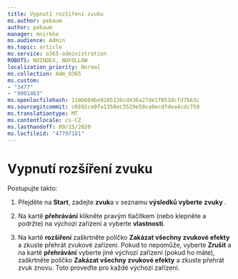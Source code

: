 ```yaml
---
title: Vypnutí rozšíření zvuku
ms.author: pebaum
author: pebaum
manager: mnirkhe
ms.audience: Admin
ms.topic: article
ms.service: o365-administration
ROBOTS: NOINDEX, NOFOLLOW
localization_priority: Normal
ms.collection: Adm_O365
ms.custom:
- "3477"
- "9001463"
ms.openlocfilehash: 110b604be9285126cd436a27de1f053dcfd7b63c
ms.sourcegitcommit: c6692ce0fa1358ec3529e59ca0ecdfdea4cdc759
ms.translationtype: MT
ms.contentlocale: cs-CZ
ms.lasthandoff: 09/15/2020
ms.locfileid: "47797181"
---
```

# <a name="turn-off-audio-enhancement"></a>Vypnutí rozšíření zvuku

Postupujte takto:

1. Přejděte na **Start**, zadejte **zvuk**a v seznamu **výsledků vyberte** **zvuky** .

2. Na kartě **přehrávání** klikněte pravým tlačítkem (nebo klepněte a podržte) na výchozí zařízení a vyberte **vlastnosti**.

3. Na kartě **rozšíření** zaškrtněte políčko **Zakázat všechny zvukové efekty** a zkuste přehrát zvukové zařízení. Pokud to nepomůže, vyberte **Zrušit** a na kartě **přehrávání** vyberte jiné výchozí zařízení (pokud ho máte), zaškrtněte políčko **Zakázat všechny zvukové efekty** a zkuste přehrát zvuk znovu. Toto proveďte pro každé výchozí zařízení.

